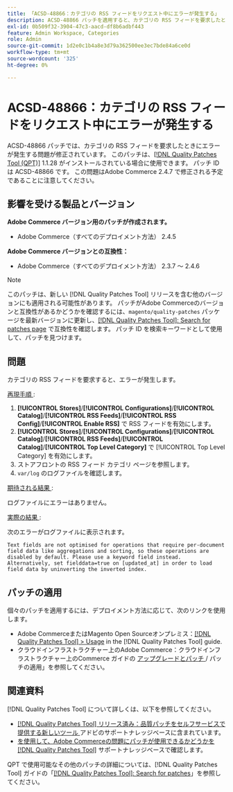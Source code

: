 ```yaml
---
title: 「ACSD-48866：カテゴリの RSS フィードをリクエスト中にエラーが発生する」
description: ACSD-48866 パッチを適用すると、カテゴリの RSS フィードを要求したときにエラーが発生するAdobe Commerceの問題を修正できます。
exl-id: 0b509f32-3904-47c3-aacd-df8b6adbf443
feature: Admin Workspace, Categories
role: Admin
source-git-commit: 1d2e0c1b4a8e3d79a362500ee3ec7bde84a6ce0d
workflow-type: tm+mt
source-wordcount: '325'
ht-degree: 0%

---
```


# ACSD-48866：カテゴリの RSS フィードをリクエスト中にエラーが発生する

ACSD-48866 パッチでは、カテゴリの RSS フィードを要求したときにエラーが発生する問題が修正されています。 このパッチは、[[!DNL Quality Patches Tool (QPT)]](/help/announcements/adobe-commerce-announcements/magento-quality-patches-released-new-tool-to-self-serve-quality-patches.md) 1.1.28 がインストールされている場合に使用できます。 パッチ ID は ACSD-48866 です。 この問題はAdobe Commerce 2.4.7 で修正される予定であることに注意してください。

## 影響を受ける製品とバージョン

**Adobe Commerce バージョン用のパッチが作成されます。**

* Adobe Commerce（すべてのデプロイメント方法） 2.4.5

**Adobe Commerce バージョンとの互換性：**

* Adobe Commerce（すべてのデプロイメント方法） 2.3.7 ～ 2.4.6

>[!NOTE]
>
>このパッチは、新しい [!DNL Quality Patches Tool] リリースを含む他のバージョンにも適用される可能性があります。 パッチがAdobe Commerceのバージョンと互換性があるかどうかを確認するには、`magento/quality-patches` パッケージを最新バージョンに更新し、[[!DNL Quality Patches Tool]: Search for patches page](https://experienceleague.adobe.com/tools/commerce-quality-patches/index.html) で互換性を確認します。 パッチ ID を検索キーワードとして使用して、パッチを見つけます。

## 問題

カテゴリの RSS フィードを要求すると、エラーが発生します。

<u> 再現手順 </u>:

1. **[!UICONTROL Stores]**/**[!UICONTROL Configurations]**/**[!UICONTROL Catalog]**/**[!UICONTROL RSS Feeds]**/**[!UICONTROL RSS Config]**/**[!UICONTROL Enable RSS]** で RSS フィードを有効にします。
1. **[!UICONTROL Stores]**/**[!UICONTROL Configurations]**/**[!UICONTROL Catalog]**/**[!UICONTROL RSS Feeds]**/**[!UICONTROL Catalog]**/**[!UICONTROL Top Level Category]** で [!UICONTROL Top Level Category] を有効にします。
1. ストアフロントの RSS フィード カテゴリ ページを参照します。
1. `var/log` のログファイルを確認します。

<u> 期待される結果 </u>:

ログファイルにエラーはありません。

<u> 実際の結果 </u>:

次のエラーがログファイルに表示されます。

```
Text fields are not optimised for operations that require per-document field data like aggregations and sorting, so these operations are disabled by default. Please use a keyword field instead. Alternatively, set fielddata=true on [updated_at] in order to load field data by uninverting the inverted index.
```

## パッチの適用

個々のパッチを適用するには、デプロイメント方法に応じて、次のリンクを使用します。

* Adobe CommerceまたはMagento Open Sourceオンプレミス：[[!DNL Quality Patches Tool] > Usage](https://experienceleague.adobe.com/docs/commerce-operations/tools/quality-patches-tool/usage.html) in the [!DNL Quality Patches Tool] guide.
* クラウドインフラストラクチャー上のAdobe Commerce：クラウドインフラストラクチャー上のCommerce ガイドの [ アップグレードとパッチ ](https://experienceleague.adobe.com/docs/commerce-cloud-service/user-guide/develop/upgrade/apply-patches.html)/ パッチの適用」を参照してください。

## 関連資料

[!DNL Quality Patches Tool] について詳しくは、以下を参照してください。

* [[!DNL Quality Patches Tool]  リリース済み：品質パッチをセルフサービスで提供する新しいツール ](/help/announcements/adobe-commerce-announcements/magento-quality-patches-released-new-tool-to-self-serve-quality-patches.md) アドビのサポートナレッジベースに含まれています。
* [ を使用して、Adobe Commerceの問題にパッチが使用できるかどうかを  [!DNL Quality Patches Tool]](/help/support-tools/patches-available-in-qpt-tool/check-patch-for-magento-issue-with-magento-quality-patches.md) サポートナレッジベースで確認します。

QPT で使用可能なその他のパッチの詳細については、[!DNL Quality Patches Tool] ガイドの「[[!DNL Quality Patches Tool]: Search for patches](https://experienceleague.adobe.com/tools/commerce-quality-patches/index.html)」を参照してください。
